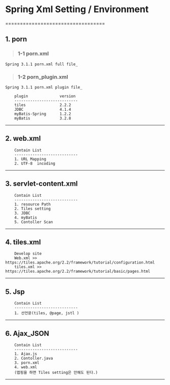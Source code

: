 # Spring Xml Setting / Environment
==================================

## 1. porn

>### 1-1 porn.xml
	Spring 3.1.1 porn.xml full file_

>### 1-2 porn_plugin.xml
	Spring 3.1.1 porn.xml plugin file_

		plugin              version
		----------------------------
		tiles               2.2.2
		JDBC                4.1.4
		myBatis-Spring      1.2.2
		myBatis             3.2.8

---
## 2. web.xml

		Contain List
		----------------------------
		1. URL Mapping
		2. UTF-8  incoding
---

## 3. servlet-content.xml

		Contain List
		----------------------------
		1. resource Path
		2. Tiles setting
		3. JDBC
		4. myBatis
		5. Contoller Scan
---

## 4. tiles.xml
		
		Develop site
		Web.xml >> https://tiles.apache.org/2.2/framework/tutorial/configuration.html
		tiles.xml >> https://tiles.apache.org/2.2/framework/tutorial/basic/pages.html
---

## 5. Jsp
	
		Contain List
		----------------------------
		1. 선언문(tiles, @page, jstl )
---
## 6. Ajax_JSON
	
		Contain List
		----------------------------
		1. Ajax.js
		2. Contoller.java
		3. porn.xml
		4. web.xml
		(맵핑을 하면 Tiles setting은 안해도 된다.)
---
